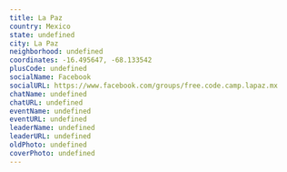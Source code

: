 ```yaml
---
title: La Paz
country: Mexico
state: undefined
city: La Paz
neighborhood: undefined
coordinates: -16.495647, -68.133542
plusCode: undefined
socialName: Facebook
socialURL: https://www.facebook.com/groups/free.code.camp.lapaz.mx
chatName: undefined
chatURL: undefined
eventName: undefined
eventURL: undefined
leaderName: undefined
leaderURL: undefined
oldPhoto: undefined
coverPhoto: undefined
---
```

